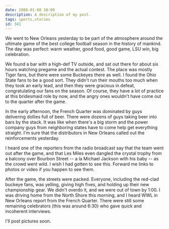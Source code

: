 ```yaml
---
date: 2008-01-08 10:09
description: A description of my post.
tags: sports,stories
id: 341
---
```

We went to New Orleans yesterday to be part of the atmosphere around the ultimate game of the best college football season in the history of mankind.  The day was perfect:  warm weather, good food, good game, LSU win, big celebration.

We found a bar with a high-def TV outside, and sat out there for about six hours watching pregame and the actual contest.  The place was mostly Tiger fans, but there were some Buckeyes there as well.  I found the Ohio State fans to be a good sort.  They didn't run their mouths too much when they took an early lead, and then they were gracious in defeat, congratulating our fans on the season.  Of course, they have a lot of practice at this bridesmaid role by now, and the angry ones wouldn't have come out to the quarter after the game.
<!--more-->
In the early afternoon, the French Quarter was dominated by guys delivering dollies full of beer.  There were dozens of guys taking beer into bars by the stack.  It was like when there's a big storm and the power company guys from neighboring states have to come help get everything straight.  I'm sure that the distributors in New Orleans called out the reinforcements yesterday.

I heard one of the reporters from the radio broadcast say that the team went out after the game, and that Les Miles even dangled the crystal trophy from a balcony over Bourbon Street -- a la Michael Jackson with his baby -- as the crowd went wild.  I wish I had gotten to see this.  Forward me links to photos or video if you happen to see them.

After the game, the streets were packed.  Everyone, including the red-clad buckeye fans, was yelling, giving high fives, and holding up their new championship gear.  We didn't overdo it, and we were out of town by 1:00.  I was driving home from the North Shore this morning, and I heard WWL in New Orleans report from the French Quarter.  There were still some remaining celebrators (this was around 6:30) who gave quick and incoherent interviews.

I'll post pictures soon.